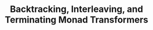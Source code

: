 ---
title: Backtracking, Interleaving, and Terminating Monad Transformers
paper-url: http://www.cs.rutgers.edu/~ccshan/logicprog/LogicT-icfp2005.pdf
authors:
- Oleg Kiselyov
type: paper
tags:
- LogicT
- monad transformers
- monads
doHaskell-type: light research paper
---